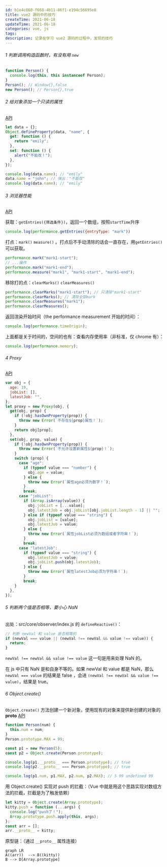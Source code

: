 ```yaml
---
id: b1e4c860-f668-4b11-86f1-e194c56695e8
title: vue2 源码中的技巧
createTime: 2021-06-18
updateTime: 2021-06-18
categories: vue, js
tags:
description: 记录在学习 vue2 源码的过程中，发现的技巧
---
```


###### 1 判断调用构造函数时，有没有用 `new`

```js
function Person() {
  console.log(this, this instanceof Person);
}
Person(); // Window{},false
new Person(); // Person{},true
```

###### 2 给对象添加一个只读的属性

[API](https://developer.mozilla.org/zh-CN/docs/Web/JavaScript/Reference/Global_Objects/Object/defineProperty)

```js
let data = {};
Object.defineProperty(data, "name", {
  get: function () {
    return "emily";
  },
  set: function () {
    alert("不能改！");
  },
});

console.log(data.name); // "emily"
data.name = "john"; // 弹出："不能改"
console.log(data.name); // "emily"
```

###### 3 浏览器性能

[API](https://developer.mozilla.org/zh-CN/docs/Web/API/Window/performance)

获取：`getEntries({筛选条件})`，返回一个数组，按照`startTime`升序

```js
console.log(performance.getEntries({entryType: "mark"))
```

打点：`mark()` `measure()` 。打点后不手动清除的话会一直存在，用`getEntries()`可以获取。

```js
performance.mark("mark1-start");
// ...操作
performance.mark("mark1-end");
performance.measure("mark1", "mark1-start", "mark1-end");
```

移除打的点：`clearMarks()` `clearMeasures()`

```js
performance.clearMarks("mark1-start"); // 只清除"mark1-start"
performance.clearMarks(); // 清除全部mark
performance.clearMeasures("mark1");
performance.clearMeasures();
```

返回渲染开始时间（the performance measurement 开始的时间）：

```js
console.log(performance.timeOrigin);
```

上面都是关于时间的，空间的也有：查看内存使用率（非标准，仅 chrome 有）：

```js
console.log(performance.memory);
```

###### 4 Proxy

[API](https://developer.mozilla.org/zh-CN/docs/Web/JavaScript/Reference/Global_Objects/Proxy)

```js
var obj = {
  age: 19,
  jobList: [],
  latestJob: "",
};
let proxy = new Proxy(obj, {
  get(obj, prop) {
    if (!obj.hasOwnProperty(prop)) {
      throw new Error(`不存在${prop}属性！`);
    }
    return obj[prop];
  },
  set(obj, prop, value) {
    if (!obj.hasOwnProperty(prop)) {
      throw new Error(`不允许设置新属性${prop}！`);
    }
    switch (prop) {
      case "age":
        if (typeof value === "number") {
          obj.age = value;
        } else {
          throw new Error(`属性age必须为数字！`);
        }
        break;
      case "jobList":
        if (Array.isArray(value)) {
          obj.jobList = [...value];
          obj.latestJob = obj.jobList[obj.jobList.length - 1] || "";
        } else if (typeof value === "string") {
          obj.jobList = [value];
          obj.latestJob = value;
        } else {
          throw new Error(`属性jobList必须为数组或者字符串！`);
        }
        break;
      case "latestJob":
        if (typeof value === "string") {
          obj.latestJob = value;
          obj.jobList.push(obj.latestJob);
        } else {
          throw new Error(`属性latestJob必须为字符串！`);
        }
        break;
    }
  },
});
```

###### 5 判断两个值是否相等，要小心 NaN

出处：src/core/observer/index.js 的 `defineReactive()`：

```js
// 判断 newVal 和 value 是否相等的
if (newVal === value || (newVal !== newVal && value !== value)) {
  return;
}
```

`newVal !== newVal && value !== value` 这一句是用来处理 NaN 的。

在 js 中只有 NaN 是和自身不等的。如果 newVal 和 value 都是 NaN，那么 `newVal === value` 的结果是 false ，会进 `(newVal !== newVal && value !== value)`，结果是 true。

###### 6 Object.create()

`Object.create()` 方法创建一个新对象，使用现有的对象来提供新创建的对象的**proto**
[API](https://developer.mozilla.org/zh-CN/docs/Web/JavaScript/Reference/Global_Objects/Object/create)

```js
function Person(num) {
  this.num = num;
}
Person.prototype.MAX = 99;

const p1 = new Person(5);
const p2 = Object.create(Person.prototype);

console.log(p1.__proto__ === Person.prototype); // true
console.log(p2.__proto__ === Person.prototype); // true

console.log(p1.num, p1.MAX, p2.num, p2.MAX); // 5 99 undefined 99
```

用 Object.create() 实现对 push 的拦截：（Vue 中就是用这个思路实现对数组方法的拦截，拦截是为了触发依赖）

```js
let kitty = Object.create(Array.prototype);
kitty.push = function (...args) {
  console.log("push了！");
  Array.prototype.push.apply(this, args);
};
const arr = [];
arr.__proto__ = kitty;
```

原型链：（通过 `__proto__` 属性连接）

```mermaid
graph LR
A((arr))  --> B((kitty))
B --> D[Array.prototype]
```
